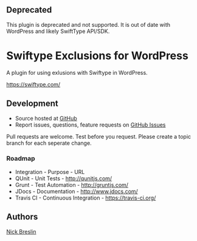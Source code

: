 ## Deprecated

This plugin is deprecated and not supported. It is out of date with WordPress and likely SwiftType API/SDK.

# Swiftype Exclusions for WordPress

A plugin for using exlusions with Swiftype in WordPress.

https://swiftype.com/

## Development

- Source hosted at [GitHub](https://github.com/nickbreslin/swiftype-exclusions-wordpress)
- Report issues, questions, feature requests on [GitHub Issues](https://github.com/nickbreslin/swiftype-exclusions-wordpress/issues)

Pull requests are welcome. Test before you request. Please create a topic branch for each seperate change.

### Roadmap

* Integration - Purpose - URL
* QUnit - Unit Tests - http://qunitjs.com/
* Grunt - Test Automation - http://gruntjs.com/
* JDocs - Documentation - http://www.jdocs.com/
* Travis CI - Continuous Integration - https://travis-ci.org/

## Authors

[Nick Breslin](https://github.com/nickbreslin)

